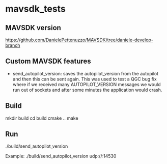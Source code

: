 # mavsdk_tests


## MAVSDK version
https://github.com/DanielePettenuzzo/MAVSDK/tree/daniele-develop-branch

## Custom MAVSDK features
- send_autopilot_version: saves the autopilot_version from the autopilot and then this can be sent again. This was used to test a QGC bug fix where if we received many AUTOPILOT_VERSION messages we would run out of sockets and after some minutes the application would crash.

## Build
mkdir build
cd build
cmake ..
make

## Run
./build/send_autopilot_version <mavlink connection>

Example: ./build/send_autopilot_version udp://:14530